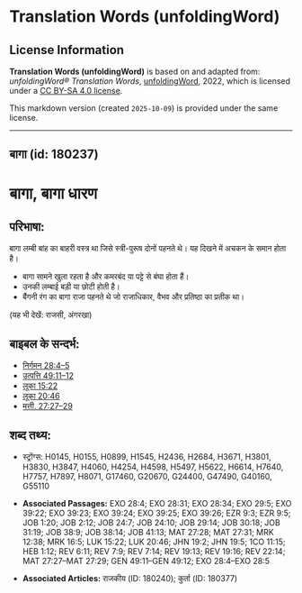 # Translation Words (unfoldingWord)

## License Information

**Translation Words (unfoldingWord)** is based on and adapted from: _unfoldingWord® Translation Words_, [unfoldingWord](https://unfoldingword.org/utw), 2022, which is licensed under a [CC BY-SA 4.0 license](https://creativecommons.org/licenses/by-sa/4.0/legalcode.en).

This markdown version (created `2025-10-09`) is provided under the same license.



--------------------------------

## बागा (id: 180237)

बागा, बागा धारण
===============

परिभाषा:
--------

बागा लम्बी बांह का बाहरी वस्त्र था जिसे स्त्री\-पुरूष दोनों पहनते थे। यह दिखने में अचकन के समान होता है।

* बागा सामने खुला रहता है और कमरबंद या पट्टे से बंघा होता हैं।
* उनकी लम्बाई बड़ी या छोटी होती है।
* बैंगनी रंग का बागा राजा पहनते थे जो राजाधिकार, वैभव और प्रतिष्ठा का प्रतीक था।

(यह भी देखें: राजसी, अंगरखा)

बाइबल के सन्दर्भ:
-----------------

* [निर्गमन 28:4–5](https://ref.ly/Exod28:4-Exod28:5)
* [उत्पत्ति 49:11–12](https://ref.ly/Gen49:11-Gen49:12)
* [लूका 15:22](https://ref.ly/Luke15:22)
* [लूका 20:46](https://ref.ly/Luke20:46)
* [मत्ती. 27:27–29](https://ref.ly/Matt27:27-Matt27:29)

शब्द तथ्य:
----------

* स्ट्रोंग्स: H0145, H0155, H0899, H1545, H2436, H2684, H3671, H3801, H3830, H3847, H4060, H4254, H4598, H5497, H5622, H6614, H7640, H7757, H7897, H8071, G17460, G20670, G24400, G47490, G40160, G55110

* **Associated Passages:** EXO 28:4; EXO 28:31; EXO 28:34; EXO 29:5; EXO 39:22; EXO 39:23; EXO 39:24; EXO 39:25; EXO 39:26; EZR 9:3; EZR 9:5; JOB 1:20; JOB 2:12; JOB 24:7; JOB 24:10; JOB 29:14; JOB 30:18; JOB 31:19; JOB 38:9; JOB 38:14; JOB 41:13; MAT 27:28; MAT 27:31; MRK 12:38; MRK 16:5; LUK 15:22; LUK 20:46; JHN 19:2; JHN 19:5; 1CO 11:15; HEB 1:12; REV 6:11; REV 7:9; REV 7:14; REV 19:13; REV 19:16; REV 22:14; MAT 27:27–MAT 27:29; GEN 49:11–GEN 49:12; EXO 28:4–EXO 28:5
* **Associated Articles:** राजकीय (ID: 180240); कुर्ता (ID: 180377)

